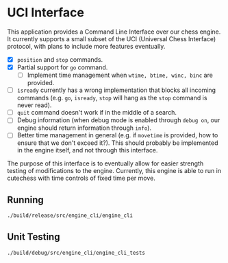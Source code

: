 # UCI Interface

This application provides a Command Line Interface over our chess engine. It currently supports a small subset of the UCI (Universal Chess Interface) protocol, with plans to include more features eventually.

- [x] `position` and `stop` commands.
- [x] Partial support for `go` command.
  - [ ] Implement time management when `wtime, btime, winc, binc` are provided.
- [ ] `isready` currently has a wrong implementation that blocks all incoming commands (e.g. `go`, `isready`, `stop` will hang as the `stop` command is never read).
- [ ] `quit` command doesn't work if in the middle of a search.
- [ ] Debug information (when debug mode is enabled through `debug on`, our engine should return information through `info`).
- [ ] Better time management in general (e.g. if `movetime` is provided, how to ensure that we don't exceed it?). This should probably be implemented in the engine itself, and not through this interface.

The purpose of this interface is to eventually allow for easier strength testing of modifications to the engine. Currently, this engine is able to run in cutechess with time controls of fixed time per move.

## Running

```bash
./build/release/src/engine_cli/engine_cli
```

## Unit Testing

```bash
./build/debug/src/engine_cli/engine_cli_tests
```
